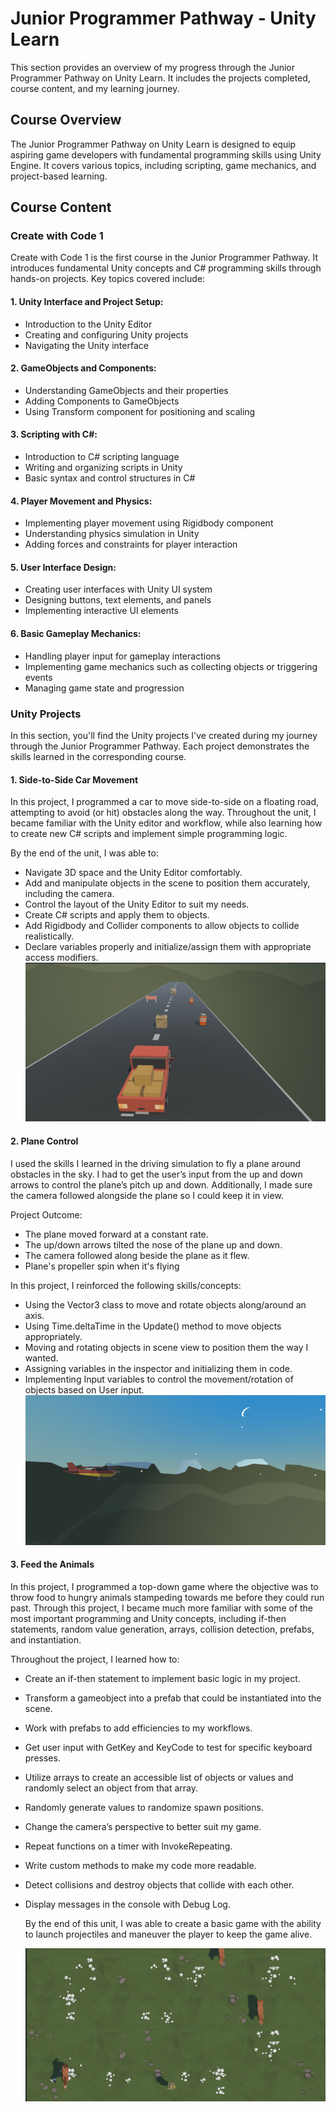 # Junior Programmer Pathway - Unity Learn

This section provides an overview of my progress through the Junior Programmer Pathway on Unity Learn. It includes the projects completed, course content, and my learning journey.

## Course Overview

The Junior Programmer Pathway on Unity Learn is designed to equip aspiring game developers with fundamental programming skills using Unity Engine. It covers various topics, including scripting, game mechanics, and project-based learning.

## Course Content

### Create with Code 1

Create with Code 1 is the first course in the Junior Programmer Pathway. It introduces fundamental Unity concepts and C# programming skills through hands-on projects. Key topics covered include:

#### 1. Unity Interface and Project Setup:
- Introduction to the Unity Editor
- Creating and configuring Unity projects
- Navigating the Unity interface
#### 2. GameObjects and Components:
- Understanding GameObjects and their properties
- Adding Components to GameObjects
- Using Transform component for positioning and scaling
#### 3. Scripting with C#:
- Introduction to C# scripting language
- Writing and organizing scripts in Unity
- Basic syntax and control structures in C#
#### 4. Player Movement and Physics:
- Implementing player movement using Rigidbody component
- Understanding physics simulation in Unity
- Adding forces and constraints for player interaction
#### 5. User Interface Design:
- Creating user interfaces with Unity UI system
- Designing buttons, text elements, and panels
- Implementing interactive UI elements
#### 6. Basic Gameplay Mechanics:
- Handling player input for gameplay interactions
- Implementing game mechanics such as collecting objects or triggering events
- Managing game state and progression

### Unity Projects

In this section, you'll find the Unity projects I've created during my journey through the Junior Programmer Pathway. Each project demonstrates the skills learned in the corresponding course.

#### 1. Side-to-Side Car Movement

In this project, I programmed a car to move side-to-side on a floating road, attempting to avoid (or hit) obstacles along the way. Throughout the unit, I became familiar with the Unity editor and workflow, while also learning how to create new C# scripts and implement simple programming logic.

By the end of the unit, I was able to:

- Navigate 3D space and the Unity Editor comfortably.
- Add and manipulate objects in the scene to position them accurately, including the camera.
- Control the layout of the Unity Editor to suit my needs.
- Create C# scripts and apply them to objects.
- Add Rigidbody and Collider components to allow objects to collide realistically.
- Declare variables properly and initialize/assign them with appropriate access modifiers.
 ![Screenshot of the project](https://raw.githubusercontent.com/HumeyraBali/Unity_Learn/main/scene1.png)

#### 2. Plane Control

I used the skills I learned in the driving simulation to fly a plane around obstacles in the sky. I had to get the user’s input from the up and down arrows to control the plane’s pitch up and down. Additionally, I made sure the camera followed alongside the plane so I could keep it in view.

Project Outcome:

- The plane moved forward at a constant rate.
- The up/down arrows tilted the nose of the plane up and down.
- The camera followed along beside the plane as it flew.
- Plane's propeller spin when it's flying

In this project, I reinforced the following skills/concepts:

- Using the Vector3 class to move and rotate objects along/around an axis.
- Using Time.deltaTime in the Update() method to move objects appropriately.
- Moving and rotating objects in scene view to position them the way I wanted.
- Assigning variables in the inspector and initializing them in code.
- Implementing Input variables to control the movement/rotation of objects based on User input.
 ![Screenshot of the project](https://raw.githubusercontent.com/HumeyraBali/Unity_Learn/main/scene3.png)

#### 3. Feed the Animals

In this project, I programmed a top-down game where the objective was to throw food to hungry animals stampeding towards me before they could run past. Through this project, I became much more familiar with some of the most important programming and Unity concepts, including if-then statements, random value generation, arrays, collision detection, prefabs, and instantiation.

Throughout the project, I learned how to:

- Create an if-then statement to implement basic logic in my project.
- Transform a gameobject into a prefab that could be instantiated into the scene.
- Work with prefabs to add efficiencies to my workflows.
- Get user input with GetKey and KeyCode to test for specific keyboard presses.
- Utilize arrays to create an accessible list of objects or values and randomly select an object from that array.
- Randomly generate values to randomize spawn positions.
- Change the camera’s perspective to better suit my game.
- Repeat functions on a timer with InvokeRepeating.
- Write custom methods to make my code more readable.
- Detect collisions and destroy objects that collide with each other.
- Display messages in the console with Debug Log.
  
  By the end of this unit, I was able to create a basic game with the ability to launch projectiles and maneuver the player to keep the game alive.
  
  ![Screenshot of the project](https://raw.githubusercontent.com/HumeyraBali/Unity_Learn/main/scene2.png)


